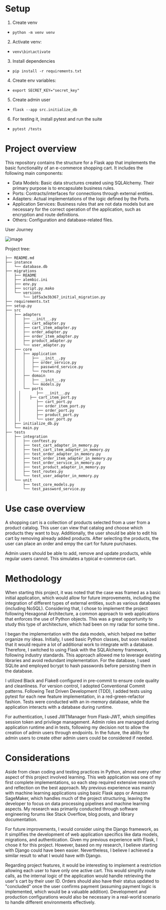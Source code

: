 # Setup
1. Create venv
- `python -m venv venv`

2. Activate venv:

- `venv\bin\activate`

3. Install dependencies
- `pip install -r requirements.txt`

4. Create env variables:
- `export SECRET_KEY="secret_key"`

5. Create admin user
 - `flask --app src.initialize_db`


  6. For testing it, install pytest and run the suite
  - `pytest /tests`

# Project overview

This repository contains the structure for a Flask app that implements the basic functionality of an e-commerce shopping cart. It includes the following main components:

- Data Models: Basic data structures created using SQLAlchemy. Their primary purpose is to encapsulate business rules.
- Ports: Contracts/interfaces for connections through external entities.
- Adapters: Actual implementations of the logic defined by the Ports.
- Application Services: Business rules that are not data models but are necessary for the correct operation of the application, such as encryption and route definitions.
- Others: Configuration and database-related files.

User Journey

![image](https://github.com/user-attachments/assets/786a25f5-468d-4096-9573-6d92cd0d9204)

Project tree:

    ├── README.md
    ├── instance
    │   └── database.db
    ├── migrations
    │   ├── README
    │   ├── alembic.ini
    │   ├── env.py
    │   ├── script.py.mako
    │   └── versions
    │       └── 1df5a3e3b367_initial_migration.py
    ├── requirements.txt
    ├── setup.py
    ├── src
    │   ├── adapters
    │   │   ├── __init__.py
    │   │   ├── cart_adapter.py
    │   │   ├── cart_item_adapter.py
    │   │   ├── order_adapter.py
    │   │   ├── order_item_adapter.py
    │   │   ├── product_adapter.py
    │   │   └── user_adapter.py
    │   ├── core
    │   │   ├── application
    │   │   │   ├── __init__.py
    │   │   │   ├── order_service.py
    │   │   │   ├── password_service.py
    │   │   │   └── routes.py
    │   │   ├── domain
    │   │   │   ├── __init__.py
    │   │   │   └── models.py
    │   │   └── ports
    │   │ │       ├── __init__.py
    │   │ │    ├── cart_item_port.py
    │   │ │       ├── cart_port.py
    │   │ │       ├── order_item_port.py
    │   │ │       ├── order_port.py
    │   │ │       ├── product_port.py
    │   │ │       └── user_port.py
    │   ├── initialize_db.py
    │   └── main.py
    ├── tests
    │   ├── integration
    │   │   ├── conftest.py
    │   │   ├── test_cart_adapter_in_memory.py
    │   │   ├── test_cart_item_adapter_in_memory.py
    │   │   ├── test_order_adapter_in_memory.py
    │   │   ├── test_order_item_adapter_in_memory.py
    │   │   ├── test_order_service_in_memory.py
    │   │   ├── test_product_adapter_in_memory.py
    │   │   ├── test_routes.py
    │   │   └── test_user_adapter_in_memory.py
    │   └── unit
    │       ├── test_core_models.py
    │       └── test_password_service.py

# Use case overview
A shopping cart is a collection of products selected from a user from a product catalog. This user can view that catalog and choose which products they want to buy. Additionally, the user should be able to edit his cart by removing already added products. After selecting the products, the user can place an order and empy the cart for future purchases.

Admin users should be able to add, remove and update products, while regular users cannot. This simulates a typical e-commerce cart.

# Methodology

When starting this project, it was noted that the case was framed as a basic initial application, which would allow for future improvements, including the integration of different types of external entities, such as various databases (including NoSQL). Considering that, I chose to implement the project following Hexagonal Architecture,  a common approach to web applications that enforces the use of Python objects. This was a great opportunity to study this type of architecture, which had been on my radar for some time..

I began the implementation with the data models, which helped me better organize my ideas. Initially, I used basic Python classes, but soon realized that it would require a lot of additional work to integrate with a database. Therefore, I switched to using Flask with the SQLAlchemy framework, following industry standards. This approach allowed me to leverage existing libraries and avoid redundant implementation. For the database, I used SQLite and employed bcrypt to hash passwords before persisting them in the database.

I utilized Black and Flake8 configured in pre-commit to ensure code quality and cleanliness. For version control, I adopted Conventional Commit patterns. Following Test Driven Development (TDD), I added tests using pytest for each new feature implementation, in a red-green-refactor fashion. Tests were conducted with an in-memory database, while the application interacts with a database during runtime.

For authentication, I used JWTManager from Flask-JWT, which simplifies session token and privilege management. Admin roles are managed during application runtime and in tests, following my decision not to allow the creation of admin users through endpoints. In the future, the ability for admin users to create other admin users could be considered if needed.

# Considerations
Aside from clean coding and testing practices in Python, almost every other aspect of this project involved learning. This web application was one of my first complete implementations, so each step required extensive research and reflection on the best approach. My previous experience was mainly with machine learning applications using basic Flask apps or Amazon SageMaker, which handles much of the project structuring, leaving the developer to focus on data processing pipelines and machine learning aspects. My research was primarily conducted through software engineering forums like Stack Overflow, blog posts, and library documentation.

For future improvements, I would consider using the Django framework, as it simplifies the development of web application specifics like data models, migrations, and authentication. Given my previous experience with Flask, I chose it for this project. However, based on my research, I believe starting with Django could have been easier. Nevertheless, I believe I achieved a similar result to what I would have with Django.

Regarding project features, it would be interesting to implement a restriction allowing each user to have only one active cart. This would simplify route calls, as the internal logic of the application would handle retrieving the user's cart by their user ID. Orders should also have their status updated to "concluded" once the user confirms payment (assuming payment logic is implemented, which would be a valuable addition). Development and production configurations would also be necessary in a real-world scenario to handle different environments effectively.

